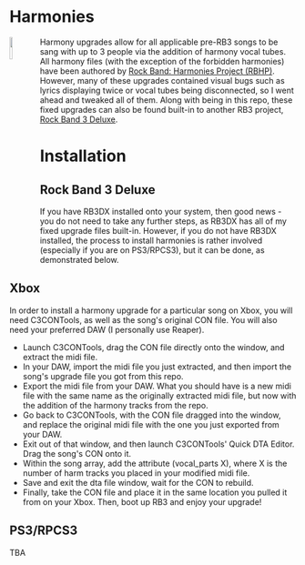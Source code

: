 # Harmonies 

<img src="../readme_assets/harm3.png" width="10%" height="10%" align="left"> Harmony upgrades allow for all applicable pre-RB3 songs to be sang with up to 3 people via the addition of harmony vocal tubes. All harmony files (with the exception of the forbidden harmonies) have been authored by [Rock Band: Harmonies Project (RBHP)](https://github.com/FujiSkunk/rbhp). However, many of these upgrades contained visual bugs such as lyrics displaying twice or vocal tubes being disconnected, so I went ahead and tweaked all of them. Along with being in this repo, these fixed upgrades can also be found built-in to another RB3 project, [Rock Band 3 Deluxe](https://github.com/jnackmclain/rock-band-3-deluxe).

# Installation

## Rock Band 3 Deluxe
If you have RB3DX installed onto your system, then good news - you do not need to take any further steps, as RB3DX has all of my fixed upgrade files built-in. However, if you do not have RB3DX installed, the process to install harmonies is rather involved (especially if you are on PS3/RPCS3), but it can be done, as demonstrated below.

## Xbox
In order to install a harmony upgrade for a particular song on Xbox, you will need C3CONTools, as well as the song's original CON file. You will also need your preferred DAW (I personally use Reaper).

- Launch C3CONTools, drag the CON file directly onto the window, and extract the midi file.
- In your DAW, import the midi file you just extracted, and then import the song's upgrade file you got from this repo.
- Export the midi file from your DAW. What you should have is a new midi file with the same name as the originally extracted midi file, but now with the addition of the harmony tracks from the repo.
- Go back to C3CONTools, with the CON file dragged into the window, and replace the original midi file with the one you just exported from your DAW.
- Exit out of that window, and then launch C3CONTools' Quick DTA Editor. Drag the song's CON onto it.
- Within the song array, add the attribute (vocal_parts X), where X is the number of harm tracks you placed in your modified midi file.
- Save and exit the dta file window, wait for the CON to rebuild.
- Finally, take the CON file and place it in the same location you pulled it from on your Xbox. Then, boot up RB3 and enjoy your upgrade!

## PS3/RPCS3
TBA
